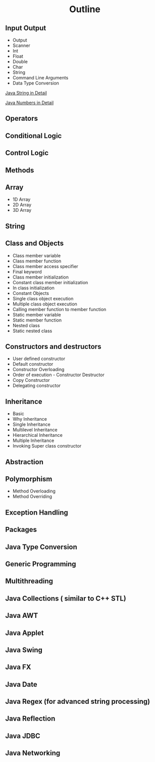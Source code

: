 <center> <h1> Outline </h1> </center>

## Input Output
* Output
* Scanner
* Int
* Float 
* Double
* Char
* String
* Command Line Arguments
* Data Type Conversion

[Java String in Detail](https://docs.oracle.com/javase/tutorial/java/data/strings.html)

[Java Numbers in Detail](https://docs.oracle.com/javase/tutorial/java/data/numbers.html)

## Operators

## Conditional Logic

## Control Logic

## Methods

## Array
* 1D Array
* 2D Array
* 3D Array

## String

## Class and Objects
* Class member variable
* Class member function
* Class member access specifier
* Final keyword
* Class member initialization
* Constant class member initialization
* In class initialization
* Constant Objects
* Single class object execution
* Multiple class object execution
* Calling member function to member function
* Static member variable
* Static member function
* Nested class
* Static nested class


## Constructors and destructors
* User defined constructor
* Default constructor
* Constructor Overloading
* Order of execution - Constructor Destructor
* Copy Constructor
* Delegating constructor

## Inheritance
* Basic
* Why Inheritance
* Single Inheritance
* Multilevel Inheritance
* Hierarchical Inheritance
* Multiple Inheritance
* Invoking Super class constructor


## Abstraction

## Polymorphism
* Method Overloading
* Method Overriding

## Exception Handling
## Packages
## Java Type Conversion
## Generic Programming
## Multithreading
## Java Collections ( similar to C++ STL)
## Java AWT
## Java Applet
## Java Swing
## Java FX
## Java Date
## Java Regex (for advanced string processing) 
## Java Reflection
## Java JDBC
## Java Networking
